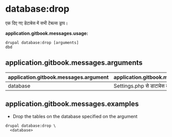 # database:drop
एक दिए गए डेटाबेस में सभी टेबल्स ड्राप।

**application.gitbook.messages.usage:**
```
drupal database:drop [arguments]
dbd
```

## application.gitbook.messages.arguments
application.gitbook.messages.argument | application.gitbook.messages.details
---------|-------------
database | Settings.php से डाटाबेस कुंज

## application.gitbook.messages.examples
* Drop the tables on the database specified on the argument
```
drupal database:drop \
  <database>
```
